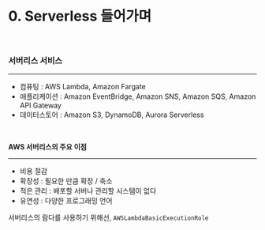 # 0. Serverless 들어가며

<br>

### 서버리스 서비스

---

- 컴퓨팅 : AWS Lambda, Amazon Fargate
- 애플리케이션 : Amazon EventBridge, Amazon SNS, Amazon SQS, Amazon API Gateway
- 데이터스토어 : Amazon S3, DynamoDB, Aurora Serverless

<br>

**AWS 서버리스의 주요 이점**

---

- 비용 절감
- 확장성 : 필요한 만큼 확장 / 축소
- 적은 관리 : 배포할 서버나 관리할 시스템이 없다
- 유연성 : 다양한 프로그래밍 언어

서버리스의 람다를 사용하기 위해선, `AWSLambdaBasicExecutionRole`
